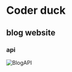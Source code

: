 # Coder duck
## blog website 

### api
![BlogAPI](https://github.com/MarwanIssa100/Coder_Duck/issues/1#issue-2736704213 "api")
